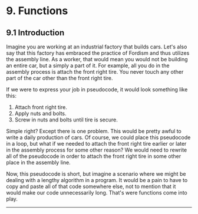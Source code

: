 # 9. Functions


## 9.1 Introduction

Imagine you are working at an industrial factory that builds cars. Let's also say that
this factory has embraced the practice of Fordism and thus utilizes the assembly line.
As a worker, that would mean you would not be building an entire car, but a simply a part
of it. For example, all you do in the assembly process is attach the front right tire. 
You never touch any other part of the car other than the front right tire.

If we were to express your job in pseudocode, it would look something like this:

1. Attach front right tire.
2. Apply nuts and bolts.
3. Screw in nuts and bolts until tire is secure.

Simple right? Except there is one problem. This would be pretty awful to write a daily 
production of cars. Of course, we could place this pseudocode in a loop, but what if we
needed to attach the front right tire earlier or later in the assembly process for some
other reason? We would need to rewrite all of the pseudocode in order to attach the 
front right tire in some other place in the assembly line.

Now, this pseudocode is short, but imagine a scenario where we might be dealing with a 
lengthy algorithm in a program. It would be a pain to have to copy and paste all of that
code somewhere else, not to mention that it would make our code unnecessarily long. That's
were functions come into play.

---